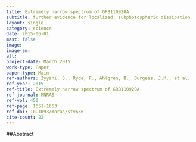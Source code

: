 ```yaml
---
title: Extremely narrow spectrum of GRB110920A
subtitle: further evidence for localized, subphotospheric dissipation
layout: single
category: science
date: 2015-06-01
mast: false
image: 
image-sm: 
alt: 
project-date: March 2015
work-type: Paper
paper-type: Main
ref-authors: Iyyani, S., Ryde, F., Ahlgren, B., Burgess, J.M., et al.
ref-year: 2015
ref-title: Extremely narrow spectrum of GRB110920A
ref-journal: MNRAS
ref-vol: 450
ref-page: 1651-1663
ref-doi: 10.1093/mnras/stv636
cite-count: 22
---
```



##Abstract
